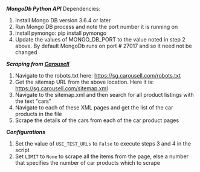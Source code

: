***MongoDb Python API***
Dependencies:
1. Install Mongo DB version 3.6.4 or later
2. Run Mongo DB process and note the port number it is running on
3. install pymongo: pip install pymongo
4. Update the values of MONGO_DB_PORT to the value noted in step 2 above. By default MongoDb runs on port # 27017 and so it need not be changed



***Scraping from [Carousell](https://sg.carousell.com/)***
1. Navigate to the robots.txt here: https://sg.carousell.com/robots.txt
2. Get the sitemap URL from the above location. Here it is: https://sg.carousell.com/sitemap.xml
3. Navigate to the sitemap.xml and then search for all product listings with the text "cars"
4. Navigate to each of these XML pages and get the list of the car products in the file
5. Scrape the details of the cars from each of the car product pages

***Configurations***
1. Set the value of ```USE_TEST_URLs``` to ```False``` to execute steps 3 and 4 in the script
2. Set ```LIMIT``` to ```None``` to scrape all the items from the page, else a number that specifies the number of car products which to scrape